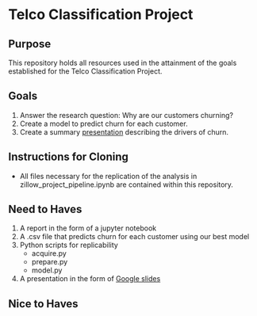 # Telco Classification Project

## Purpose
This repository holds all resources used in the attainment of the goals established for the Telco Classification Project.

## Goals
1. Answer the research question: Why are our customers churning?
2. Create a model to predict churn for each customer.
3. Create a summary [presentation](https://docs.google.com/presentation/d/1hjDQED2eNU-k_RryLbJG70J1u-wI8Lm08Jd-mGUlmBM/edit?usp=sharing) describing the drivers of churn.

## Instructions for Cloning
- All files necessary for the replication of the analysis in zillow_project_pipeline.ipynb are contained within this repository.

## Need to Haves
1. A report in the form of a jupyter notebook
2. A .csv file that predicts churn for each customer using our best model
3. Python scripts for replicability
    - acquire.py
    - prepare.py
    - model.py
4. A presentation in the form of [Google slides](https://docs.google.com/presentation/d/1hjDQED2eNU-k_RryLbJG70J1u-wI8Lm08Jd-mGUlmBM/edit?usp=sharing)


## Nice to Haves

